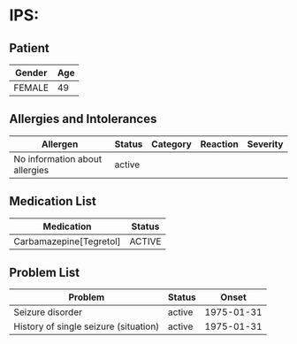 # IPS:

## Patient

|Gender|Age|
|---|---|
|FEMALE|49|

## Allergies and Intolerances

|Allergen|Status|Category|Reaction|Severity|
|---|---|---|---|---|
|No information about allergies|active||||

## Medication List

|Medication|Status|
|---|---|
|Carbamazepine[Tegretol]|ACTIVE|

## Problem List

|Problem|Status|Onset|
|---|---|---|
|Seizure disorder|active|1975-01-31|
|History of single seizure (situation)|active|1975-01-31|
